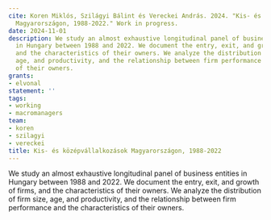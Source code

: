 ```yaml
---
cite: Koren Miklós, Szilágyi Bálint és Vereckei András. 2024. "Kis- és középvállalkozások
  Magyarországon, 1988-2022." Work in progress.
date: 2024-11-01
description: We study an almost exhaustive longitudinal panel of business entities
  in Hungary between 1988 and 2022. We document the entry, exit, and growth of firms,
  and the characteristics of their owners. We analyze the distribution of firm size,
  age, and productivity, and the relationship between firm performance and the characteristics
  of their owners.
grants:
- elvonal
statement: ''
tags:
- working
- macromanagers
team:
- koren
- szilagyi
- vereckei
title: Kis- és középvállalkozások Magyarországon, 1988-2022
---
```

We study an almost exhaustive longitudinal panel of business entities in Hungary between 1988 and 2022. We document the entry, exit, and growth of firms, and the characteristics of their owners. We analyze the distribution of firm size, age, and productivity, and the relationship between firm performance and the characteristics of their owners.

